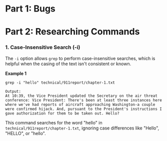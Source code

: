 # Part 1: Bugs



# Part 2: Researching Commands
### 1. Case-Insensitive Search (-i)
The `-i` option allows `grep` to perform case-insensitive searches, which is helpful 
when the casing of the text isn't consistent or known.

**Example 1**
```
grep -i "hello" technical/911report/chapter-1.txt

Output:
At 10:39, the Vice President updated the Secretary on the air threat conference: Vice President: There's been at least three instances here where we've had reports of aircraft approaching Washington-a couple were confirmed hijack. And, pursuant to the President's instructions I gave authorization for them to be taken out. Hello?
```

This command searches for the word "hello" in `technical/911report/chapter-1.txt`, ignoring case differences
like "Hello", "HELLO", or "hello".